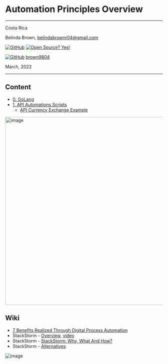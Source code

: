 # Automation Principles Overview

----------------------
Costa Rica

Belinda Brown, belindabrownr04@gmail.com

[![GitHub](https://badgen.net/badge/icon/github?icon=github&label)](https://github.com) [![Open Source? Yes!](https://badgen.net/badge/Open%20Source%20%3F/Yes%21/blue?icon=github)](https://github.com/Naereen/badges/)

[![GitHub](https://img.shields.io/badge/--181717?logo=github&logoColor=ffffff)](https://github.com/) [brown9804](https://github.com/brown9804)


March, 2022

----------------------

## Content 

- [0. GoLang](https://github.com/brown9804/SDLC-Cloud_Lpath/tree/main/Automation/0_golang)
- [1. API Automations Scripts](https://github.com/brown9804/SDLC-Cloud_Lpath/tree/main/Automation/1_api_automations)
  - [API Currency Exchange Example](https://github.com/brown9804/DevOps-Agile-Cloud_path/tree/main/Cloud/0-api_curr_exchange_eg)
  
<img width="600" alt="image" src="https://github.com/brown9804/SDLC-Cloud_Lpath/assets/24630902/5a0b44ee-ebc1-4566-ac2b-a9f9fe8b26b8">

## Wiki 

- [7 Benefits Realized Through Digital Process Automation](https://www.cetdigit.com/blog/7-benefits-realized-through-digital-process-automation)
- StackStorm - [Overview](https://docs.stackstorm.com/overview.html), [video](https://www.youtube.com/watch?v=MtPw1WC9pxA)
- StackStorm - [StackStorm: Why, What And How?](https://www.youtube.com/watch?v=WuV6d-mDRgk)
- StackStorm  - [Alternatives](https://alternativeto.net/software/stackstorm/)

![image](https://github.com/brown9804/DevOps-Agile-Cloud_Lpath/assets/24630902/541e1176-8075-4e5a-948e-45d2f15ddc61)


